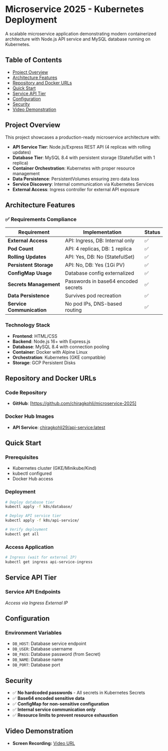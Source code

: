 # Microservice 2025 - Kubernetes Deployment

A scalable microservice application demonstrating modern containerized architecture with Node.js API service and MySQL database running on Kubernetes.

## Table of Contents

- [Project Overview](#project-overview)
- [Architecture Features](#architecture-features)
- [Repository and Docker URLs](#repository-and-docker-urls)
- [Quick Start](#quick-start)
- [Service API Tier](#service-api-tier)
- [Configuration](#configuration)
- [Security](#security)
- [Video Demonstration](#video-demonstration)

## Project Overview

This project showcases a production-ready microservice architecture with:
- **API Service Tier**: Node.js/Express REST API (4 replicas with rolling updates)
- **Database Tier**: MySQL 8.4 with persistent storage (StatefulSet with 1 replica)
- **Container Orchestration**: Kubernetes with proper resource management
- **Data Persistence**: PersistentVolumes ensuring zero data loss
- **Service Discovery**: Internal communication via Kubernetes Services
- **External Access**: Ingress controller for external API exposure


## Architecture Features

### ✅ **Requirements Compliance**

| Requirement | Implementation | Status |
|-------------|----------------|---------|
| **External Access** | API: Ingress, DB: Internal only | ✅ |
| **Pod Count** | API: 4 replicas, DB: 1 replica | ✅ |
| **Rolling Updates** | API: Yes, DB: No (StatefulSet) | ✅ |
| **Persistent Storage** | API: No, DB: Yes (1Gi PV) | ✅ |
| **ConfigMap Usage** | Database config externalized | ✅ |
| **Secrets Management** | Passwords in base64 encoded secrets | ✅ |
| **Data Persistence** | Survives pod recreation | ✅ |
| **Service Communication** | No pod IPs, DNS-based routing | ✅ |

### **Technology Stack**
- **Frontend**: HTML/CSS
- **Backend**: Node.js 16+ with Express.js
- **Database**: MySQL 8.4 with connection pooling
- **Container**: Docker with Alpine Linux
- **Orchestration**: Kubernetes (GKE compatible)
- **Storage**: GCP Persistent Disks


## Repository and Docker URLs

### **Code Repository**
- **GitHub**: [https://github.com/chiragkohli/microservice-2025]

### **Docker Hub Images**
- **API Service**: [chiragkohli29/api-service:latest](https://hub.docker.com/repository/docker/chiragkohli29/api-service)


## Quick Start

### **Prerequisites**
- Kubernetes cluster (GKE/Minikube/Kind)
- kubectl configured
- Docker Hub access

### **Deployment**
```bash
# Deploy database tier
kubectl apply -f k8s/database/

# Deploy API service tier  
kubectl apply -f k8s/api-service/

# Verify deployment
kubectl get all
```

### **Access Application**
```bash
# Ingress (wait for external IP)
kubectl get ingress api-service-ingress
```


## Service API Tier
### **Service API Endpoints** 
*Access via Ingress External IP*


## Configuration

### **Environment Variables**
- `DB_HOST`: Database service endpoint
- `DB_USER`: Database username  
- `DB_PASS`: Database password (from Secret)
- `DB_NAME`: Database name
- `DB_PORT`: Database port


## Security

- ✅ **No hardcoded passwords** - All secrets in Kubernetes Secrets
- ✅ **Base64 encoded sensitive data**
- ✅ **ConfigMap for non-sensitive configuration**
- ✅ **Internal service communication only**
- ✅ **Resource limits to prevent resource exhaustion**


## Video Demonstration
- **Screen Recording:** [Video URL](<video-url>)